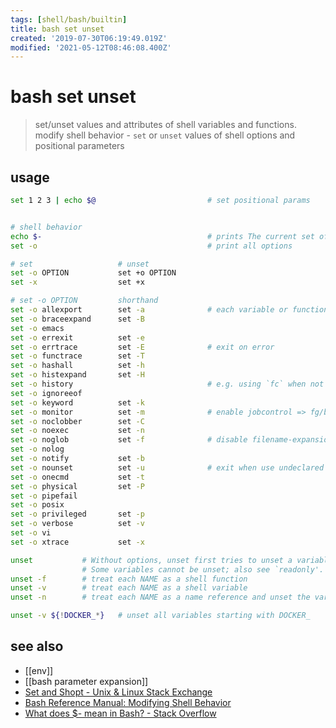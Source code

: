 ```yaml
---
tags: [shell/bash/builtin]
title: bash set unset
created: '2019-07-30T06:19:49.019Z'
modified: '2021-05-12T08:46:08.400Z'
---
```


# bash set unset
> set/unset values and attributes of shell variables and functions.
> modify shell behavior - `set` or `unset` values of shell options and positional parameters

## usage
```sh
set 1 2 3 | echo $@                         # set positional params


# shell behavior
echo $-                                     # prints The current set of options in your current shell
set -o                                      # print all options

# set                   # unset
set -o OPTION           set +o OPTION
set -x                  set +x

# set -o OPTION         shorthand
set -o allexport        set -a              # each variable or function that is created/modified is given export-attribute and marked for export to the environment of subsequent commands. 
set -o braceexpand      set -B
set -o emacs
set -o errexit          set -e
set -o errtrace         set -E              # exit on error
set -o functrace        set -T
set -o hashall          set -h
set -o histexpand       set -H
set -o history                              # e.g. using `fc` when not sourcing script 
set -o ignoreeof
set -o keyword          set -k
set -o monitor          set -m              # enable jobcontrol => fg/bg
set -o noclobber        set -C
set -o noexec           set -n
set -o noglob           set -f              # disable filename-expansion "globbing"
set -o nolog
set -o notify           set -b
set -o nounset          set -u              # exit when use undeclared variables
set -o onecmd           set -t
set -o physical         set -P
set -o pipefail
set -o posix
set -o privileged       set -p
set -o verbose          set -v
set -o vi
set -o xtrace           set -x

unset           # Without options, unset first tries to unset a variable, and if that fails,tries to unset a function
                # Some variables cannot be unset; also see `readonly'.
unset -f        # treat each NAME as a shell function
unset -v        # treat each NAME as a shell variable
unset -n        # treat each NAME as a name reference and unset the variable itself rather than the variable it references

unset -v ${!DOCKER_*}   # unset all variables starting with DOCKER_
```

## see also
- [[env]]
- [[bash parameter expansion]]
- [Set and Shopt - Unix & Linux Stack Exchange](https://unix.stackexchange.com/a/425642/193945)
- [Bash Reference Manual: Modifying Shell Behavior](https://www.gnu.org/software/bash/manual/html_node/Modifying-Shell-Behavior.html)
- [What does $- mean in Bash? - Stack Overflow](https://stackoverflow.com/a/42757277/2087704)
